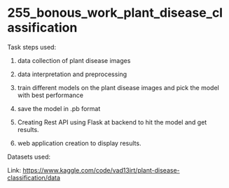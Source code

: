 # 255_bonous_work_plant_disease_classification

Task steps used:

1. data collection of plant disease images

2. data interpretation and preprocessing

3. train different models on the plant disease images and pick the model with best performance

4. save the model in .pb format 

5. Creating Rest API using Flask at backend to hit the model and get results.

6. web application creation to display results.

Datasets used: 

Link: https://www.kaggle.com/code/vad13irt/plant-disease-classification/data



